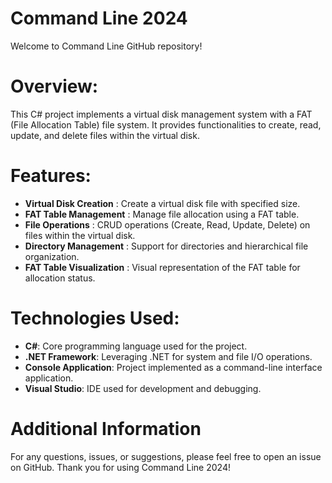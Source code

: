 # Command Line 2024
Welcome to Command Line GitHub repository!

# Overview:
This C# project implements a virtual disk management system with a FAT (File Allocation Table) file system. It provides functionalities to create, read, update, and delete files within the virtual disk.

# Features:
* **Virtual Disk Creation** : Create a virtual disk file with specified size.
* **FAT Table Management** : Manage file allocation using a FAT table.
* **File Operations** : CRUD operations (Create, Read, Update, Delete) on files within the virtual disk.
* **Directory Management** : Support for directories and hierarchical file organization.
* **FAT Table Visualization** : Visual representation of the FAT table for allocation status.

# Technologies Used:
* **C#**: Core programming language used for the project.
* **.NET Framework**: Leveraging .NET for system and file I/O operations.
* **Console Application**: Project implemented as a command-line interface application.
* **Visual Studio**: IDE used for development and debugging.

# Additional Information
For any questions, issues, or suggestions, please feel free to open an issue on GitHub.
Thank you for using Command Line 2024!
